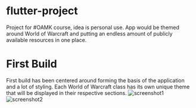 # flutter-project

Project for #OAMK course, idea is personal use. App would be themed around World of Warcraft and putting an endless amount of publicly available resources in one place. 

# First Build 

First build has been centered around forming the basis of the application and a lot of styling. Each World of Warcraft class has its own unique theme that will be displayed in their respective sections. 
![screenshot1](https://user-images.githubusercontent.com/34029672/96116650-7bb07080-0ef1-11eb-9fb9-8b9dd82f8ee6.png)
![screenshot2](https://user-images.githubusercontent.com/34029672/96116857-cdf19180-0ef1-11eb-9e2c-e6c1e8c700a2.png)

